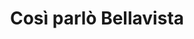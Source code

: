 ---
layout: post
title: Così parlò Bellavista
director: Luciano De Crescenzo
year: 1984
cover: https://images.mubicdn.net/images/film/141770/cache-175638-1475450614/image-w1280.jpg
---